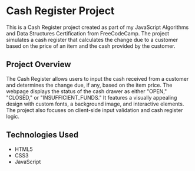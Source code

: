 # Cash Register Project

This is a Cash Register project created as part of my JavaScript Algorithms and Data Structures Certification from FreeCodeCamp. The project simulates a cash register that calculates the change due to a customer based on the price of an item and the cash provided by the customer.

## Project Overview

The Cash Register allows users to input the cash received from a customer and determines the change due, if any, based on the item price. The webpage displays the status of the cash drawer as either "OPEN," "CLOSED," or "INSUFFICIENT_FUNDS." It features a visually appealing design with custom fonts, a background image, and interactive elements. The project also focuses on client-side input validation and cash register logic.

## Technologies Used

- HTML5
- CSS3
- JavaScript
